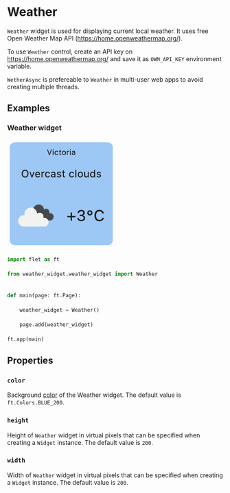 # Weather

`Weather` widget is used for displaying current local weather. It uses free Open Weather Map API (https://home.openweathermap.org/).

To use `Weather` control, create an API key on https://home.openweathermap.org/ and save it as `OWM_API_KEY` environment variable. 

`WetherAsync` is prefereable to `Weather` in multi-user web apps to avoid creating multiple threads. 

## Examples

### Weather widget 

<img src="media/weather_widget.png" width="50%"/>

```python
import flet as ft

from weather_widget.weather_widget import Weather


def main(page: ft.Page):

    weather_widget = Weather()

    page.add(weather_widget)

ft.app(main)

```

## Properties

### `color`

Background [color](https://flet.dev/docs/guides/python/colors#hex-value) of the Weather widget. The default value is `ft.Colors.BLUE_200`.

### `height`

Height of `Weather` widget in virtual pixels that can be specified when creating a `Widget` instance. The default value is `200`.

### `width`

Width of `Weather` widget in virtual pixels that can be specified when creating a `Widget` instance. The default value is `200`.
